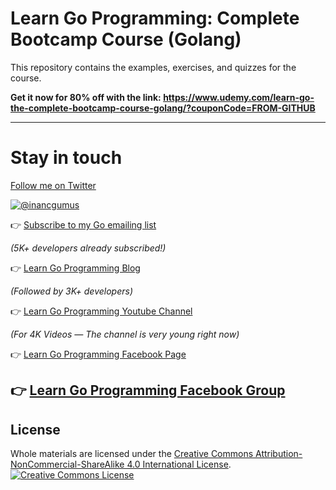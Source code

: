 # Learn Go Programming: Complete Bootcamp Course (Golang)
This repository contains the examples, exercises, and quizzes for the course.

**Get it now for 80% off with the link: https://www.udemy.com/learn-go-the-complete-bootcamp-course-golang/?couponCode=FROM-GITHUB**

---

# Stay in touch

[Follow me on Twitter](https://twitter.com/inancgumus)

[![@inancgumus](https://img.shields.io/twitter/follow/inancgumus.svg?style=social&label=@inancgumus)](https://twitter.com/inancgumus)

👉 [Subscribe to my Go emailing list](https://eepurl.com/c4DMNX)

  _(5K+ developers already subscribed!)_

👉 [Learn Go Programming Blog](https://blog.learngoprogramming.com)

  _(Followed by 3K+ developers)_

👉 [Learn Go Programming Youtube Channel](https://www.youtube.com/channel/UCYxepZhtnFIVRh8t5H_QAdg?view_as=subscriber)

  _(For 4K Videos — The channel is very young right now)_

👉 [Learn Go Programming Facebook Page](https://www.facebook.com/learngoprogramming/)

👉 [Learn Go Programming Facebook Group](https://www.facebook.com/groups/learngoprogramming/)
---

## License
Whole materials are licensed under the <a rel="license" href="https://creativecommons.org/licenses/by-nc-sa/4.0/">Creative Commons Attribution-NonCommercial-ShareAlike 4.0 International License</a>.<br/>
<a rel="license" href="https://creativecommons.org/licenses/by-nc-sa/4.0/"><img alt="Creative Commons License" style="border-width:0" src="https://i.creativecommons.org/l/by-nc-sa/4.0/88x31.png"/></a>
